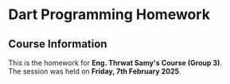 # Dart Programming Homework

## Course Information
This is the homework for **Eng. Thrwat Samy's Course (Group 3)**.  
The session was held on **Friday, 7th February 2025**.
